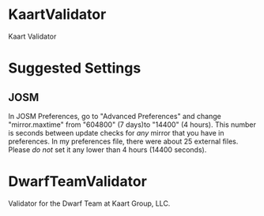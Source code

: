 # KaartValidator
Kaart Validator


# Suggested Settings
## JOSM
In JOSM Preferences, go to "Advanced Preferences" and change "mirror.maxtime"
from "604800" (7 days)to "14400" (4 hours). This number is seconds between
update checks for _any_ mirror that you have in preferences. In my preferences
file, there were about 25 external files. Please _do not_ set it any lower than
4 hours (14400 seconds).

# DwarfTeamValidator
Validator for the Dwarf Team at Kaart Group, LLC.
